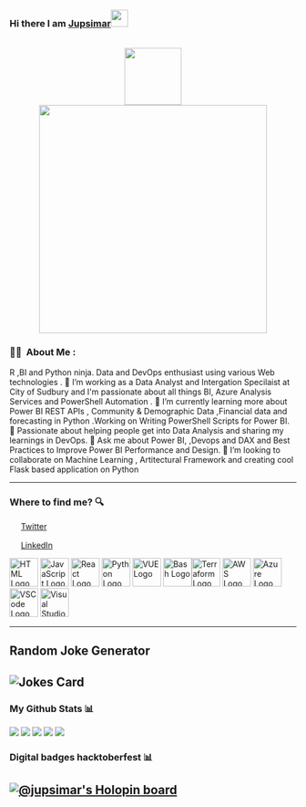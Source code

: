### Hi there I am [Jupsimar](https://www.linkedin.com/in/jupsimarsingh/)<img src="https://raw.githubusercontent.com/MartinHeinz/MartinHeinz/master/wave.gif" width="30px">
<br/>

<div id="header" align="center">
  <img src="https://media.giphy.com/media/M9gbBd9nbDrOTu1Mqx/giphy.gif" width="100"/>
</div>


<div id="header" align="center">
  <img src="https://static.wixstatic.com/media/1a1140_6078a0cb8c534e11960700ae86aa872b~mv2.gif" width="400"/>
</div>

### :man_technologist: &nbsp;About Me :

R ,BI and Python ninja. Data and DevOps enthusiast using various Web technologies . 
🔭 I’m working as a Data Analyst and Intergation Specilaist at City of Sudbury and I'm passionate about all things BI, Azure Analysis Services and PowerShell Automation .
🌱 I’m currently learning more about Power BI REST APIs , Community & Demographic Data ,Financial data and forecasting in Python .Working on Writing PowerShell Scripts for Power BI.
💞️ Passionate about helping people get into Data Analysis and sharing my learnings in DevOps. 
💬 Ask me about Power BI, ,Devops and DAX and Best Practices to Improve Power BI Performance and Design.
🌱 I’m looking to collaborate on Machine Learning , Artitectural Framework and creating cool Flask based application on Python

---

### Where to find me? :mag:

<a href="https://twitter.com/JupsimarS"><img src="https://encrypted-tbn0.gstatic.com/images?q=tbn:ANd9GcQuYhZbWzJ6vO06wv6uQgJjiTfD5_wevAfRnOLKFhgS&s" width="16"/></a> [Twitter](https://twitter.com/JupsimarS)


<a href="https://www.linkedin.com/in/jupsimarsingh"><img src="https://cdn-icons-png.flaticon.com/512/174/174857.png" width="16"/></a> [LinkedIn](https://www.linkedin.com/in/jupsimarsingh/)


<!--
jupsimar/jupsimar is a ✨ special ✨ repository because its `README.md` (this file) appears on your GitHub profile.
You can click the Preview link to take a look at your changes.

-->



<p>
<img src="https://www.svgrepo.com/show/303205/html-5-logo.svg" alt="HTML Logo" width="50" height="50"/> <img src="https://cdn.worldvectorlogo.com/logos/logo-javascript.svg" alt="JavaScript Logo" width="50" height="50"/> <img src="https://cdn.worldvectorlogo.com/logos/react-2.svg" alt="React Logo" width="50" height="50"/> <img src="https://cdn.worldvectorlogo.com/logos/python-5.svg" alt="Python Logo" width="50" height="50"/> <img src="https://cdn.worldvectorlogo.com/logos/vue-9.svg" alt="VUE Logo" width="50" height="50"/> <img src="https://cdn.worldvectorlogo.com/logos/bash-1.svg" alt="Bash Logo" width="50" height="50"/><img src="https://cdn.worldvectorlogo.com/logos/terraform-enterprise.svg" alt="Terraform Logo" width="50" height="50"/> <img src="https://cdn.worldvectorlogo.com/logos/aws-2.svg" alt="AWS Logo" width="50" height="50"/> <img src="https://cdn.worldvectorlogo.com/logos/azure-1.svg" alt="Azure Logo" width="50" height="50"/> <img src="https://cdn.worldvectorlogo.com/logos/visual-studio-code-1.svg" alt="VSCode Logo" width="50" height="50"/> <img src="https://cdn.worldvectorlogo.com/logos/visual-studio-2013.svg" alt="Visual Studio Logo" width="50" height="50"/>
</p>

---

## Random Joke Generator
![Jokes Card](https://readme-jokes.vercel.app/api)
---

### My Github Stats 📊
![](http://github-profile-summary-cards.vercel.app/api/cards/stats?username=jupsimar&theme=gruvbox)
![](http://github-profile-summary-cards.vercel.app/api/cards/productive-time?username=jupsimar&theme=gruvbox&utcOffset=8)
![](http://github-profile-summary-cards.vercel.app/api/cards/profile-details?username=jupsimar&theme=gruvbox)
![](http://github-profile-summary-cards.vercel.app/api/cards/repos-per-language?username=jupsimar&theme=gruvbox)
![](http://github-profile-summary-cards.vercel.app/api/cards/most-commit-language?username=jupsimar&theme=gruvbox)

### Digital badges hacktoberfest 📊
[![@jupsimar's Holopin board](https://holopin.me/jupsimar)](https://holopin.io/@jupsimar)
---

